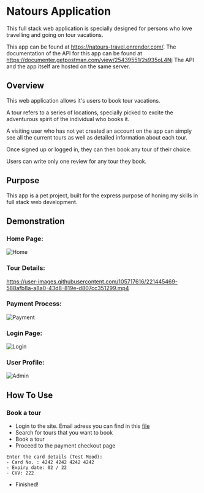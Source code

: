 # Natours Application

This full stack web application is specially designed for persons who love travelling and going on tour vacations.

This app can be found at https://natours-travel.onrender.com/. The documentation of the API for this app can be found at https://documenter.getpostman.com/view/25439551/2s935oL4Nj The API and the app itself are hosted on the same server.

## Overview
This web application allows it's users to book tour vacations.

A tour refers to a series of locations, specially picked to excite the adventurous spirit of the individual who books it.

A visiting user who has not yet created an account on the app can simply see all the current tours as well as detailed information about each tour.

Once signed up or logged in, they can then book any tour of their choice.

Users can write only one review for any tour they book.

## Purpose
This app is a pet project, built for the express purpose of honing my skills in full stack web development.

## Demonstration

### Home Page:
![Home](https://user-images.githubusercontent.com/105717616/221445408-f04322ec-69c4-409e-9292-4467258e7403.png)

### Tour Details:
https://user-images.githubusercontent.com/105717616/221445469-588afb8a-a8a0-43d8-819e-d807cc351299.mp4

### Payment Process:
![Payment](https://user-images.githubusercontent.com/105717616/221445502-a1b422e3-0245-446f-9064-ed5504c03110.png)

### Login Page:
![Login](https://user-images.githubusercontent.com/105717616/221445519-66aca98d-dc67-4751-adac-3c06dfafb381.png)

### User Profile:
![Admin](https://user-images.githubusercontent.com/105717616/221445533-047ffa13-d91b-4db5-a364-f5b9c0ec7260.png)

## How To Use

### Book a tour

* Login to the site. Email adress you can find in this [file](https://github.com/PawelHamryszak/natours/blob/master/dev-data/data/users.json)
* Search for tours that you want to book
* Book a tour
* Proceed to the payment checkout page

```
Enter the card details (Test Mood):
- Card No. : 4242 4242 4242 4242
- Expiry date: 02 / 22
- CVV: 222
```

* Finished!









